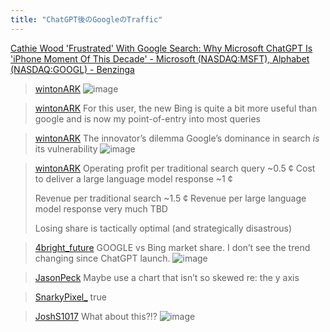 ```yaml
---
title: "ChatGPT後のGoogleのTraffic"
---
```


[Cathie Wood 'Frustrated' With Google Search: Why Microsoft ChatGPT Is 'iPhone Moment Of This Decade' - Microsoft (NASDAQ:MSFT), Alphabet (NASDAQ:GOOGL) - Benzinga](https://www.benzinga.com/analyst-ratings/analyst-color/23/03/31270611/cathie-wood-frustrated-with-google-search-why-microsoft-chatgpt-is-iphone-moment-of)
> [wintonARK](https://twitter.com/wintonARK/status/1633532245645615104/photo/1)
>  ![image](https://pbs.twimg.com/media/Fqt46zSaMAA9G_j?format=jpg&name=medium#.png)

> [wintonARK](https://twitter.com/wintonARK/status/1633536360916328449) For this user, the new Bing is quite a bit more useful than google and is now my point-of-entry into most queries

> [wintonARK](https://twitter.com/wintonARK/status/1633532245645615104/photo/1) The innovator’s dilemma
>  Google’s dominance in search *is* its vulnerability
>  ![image](https://pbs.twimg.com/media/Fqt46zSaMAA9G_j?format=jpg&name=medium#.png)

> [wintonARK](https://twitter.com/wintonARK/status/1633539202444042240) Operating profit per traditional search query ~0.5 ¢
>  Cost to deliver a large language model response ~1 ¢
>
>  Revenue per traditional search ~1.5 ¢
>  Revenue per large language model response very much TBD
>
>  Losing share is tactically optimal (and strategically disastrous)

> [4bright_future](https://twitter.com/4bright_future/status/1633657102467227648) GOOGLE vs Bing market share.  I don’t see the trend changing since ChatGPT launch.
>  ![image](https://pbs.twimg.com/media/Fqvqec4XoAIifLs?format=jpg&name=large#.png)


> [JasonPeck](https://twitter.com/JasonPeck/status/1633649133075439626) Maybe use a chart that isn’t so skewed re: the y axis

> [SnarkyPixel_](https://twitter.com/SnarkyPixel_/status/1633656160371785728) true

> [JoshS1017](https://twitter.com/JoshS1017/status/1633540727358603264) What about this?!?
>  ![image](https://pbs.twimg.com/media/FquAogGWYAIZQpC?format=jpg&name=medium#.png)
